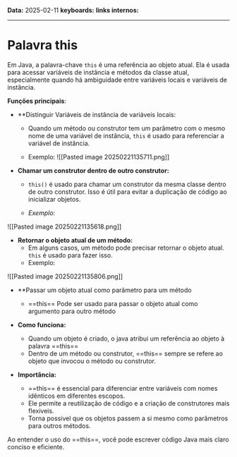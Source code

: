 
**Data:** 2025-02-11
**keyboards:** 
**links internos:** 
___

# Palavra this 

Em Java, a palavra-chave `this` é uma referência ao objeto atual. Ela é usada para acessar variáveis de instância e métodos da classe atual, especialmente quando há ambiguidade entre variáveis locais e variáveis de instância.

**Funções principais**:

-  **Distinguir Variáveis de instância de variáveis locais:
	- Quando um método ou construtor tem um parâmetro com o mesmo nome de uma variável de instância, `this` é usado para referenciar a variável de instância.
	
	- Exemplo: 
	![[Pasted image 20250221135711.png]]
	
	



- **Chamar um construtor dentro de outro construtor:**
	- `this()` é usado para chamar um construtor da mesma classe dentro de outro construtor. Isso é útil para evitar a duplicação de código ao inicializar objetos.

	- *Exemplo:*

![[Pasted image 20250221135618.png]]




-  **Retornar o objeto atual de um método:**
	- Em alguns casos, um método pode precisar retornar o objeto atual. `this` é usado para fazer isso.
	- Exemplo:

![[Pasted image 20250221135806.png]]



- **Passar um objeto atual como parâmetro para um método
	- ==this== Pode ser usado para passar o objeto atual como argumento para outro método

- **Como funciona:**
	- Quando um objeto é criado, o java atribui um referência ao objeto à palavra ==this==
	- Dentro de um método ou construtor, ==this== sempre se refere ao objeto que invocou o método ou construtor.

- **Importância:**
	- ==this== é essencial para diferenciar entre variáveis com nomes idênticos em diferentes escopos.
	- Ele permite a reutilização de código e a criação de construtores mais flexiveis.
	- Torna possivel que os objetos passem a si mesmo como parâmetros para outros métodos.

Ao entender o uso do ==this==, você pode escrever código Java mais claro conciso e eficiente. 